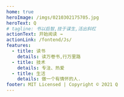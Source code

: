 ```yaml
---
home: true
heroImage: /imgs/0210302175705.jpg
heroText: Q
# tagline: 书以启智,技于谋生,活出斜杠
actionText: 开始阅读 →
actionLink: /fontend/Js/
features:
  - title: 读书
    details: 读万卷书,行万里路
  - title: 技术
    details: 专注、热爱
  - title: 生活
    details: 做一个有情怀的人.
footer: MIT Licensed | Copyright © 2021 Q
---
```


